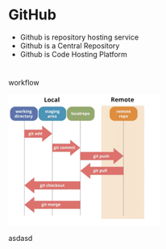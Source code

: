 
# GitHub 

* Github is repository hosting service 
* Github is a Central Repository
* Github is Code Hosting Platform


# 

workflow

<img src="images/git3.png " alt="drawing" width="300"/>


asdasd

